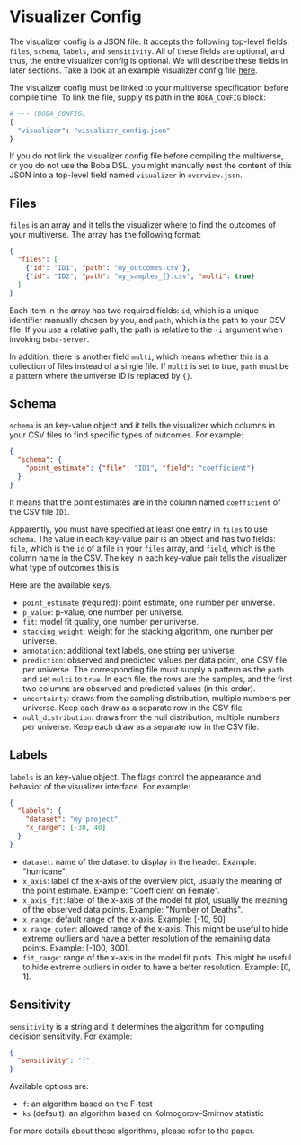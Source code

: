 # Visualizer Config

The visualizer config is a JSON file. It accepts the following top-level fields: `files`, `schema`, `labels`, and `sensitivity`. All of these fields are optional, and thus, the entire visualizer config is optional. We will describe these fields in later sections. Take a look at an example visualizer config file
[here](https://github.com/uwdata/boba/blob/master/example/mortgage/visualizer_config.json).

The visualizer config must be linked to your multiverse specification before compile time. To link the file, supply its path in the `BOBA_CONFIG` block:

```python
# --- (BOBA_CONFIG)
{
  "visualizer": "visualizer_config.json"
}
```

If you do not link the visualizer config file before compiling the multiverse, or you do not use the Boba DSL, you might manually nest the content of this JSON into a top-level field named `visualizer` in `overview.json`.

## Files

`files` is an array and it tells the visualizer where to find the outcomes of your multiverse. The array has the following format:

```json
{
  "files": [
    {"id": "ID1", "path": "my_outcomes.csv"},
    {"id": "ID2", "path": "my_samples_{}.csv", "multi": true}
  ]
}
```

Each item in the array has two required fields: `id`, which is a unique identifier manually chosen by you, and `path`, which is the path to your CSV file. If you use a relative path, the path is relative to the `-i` argument when invoking `boba-server`. 

In addition, there is another field `multi`, which means whether this is a collection of files instead of a single file. If `multi` is set to true, `path` must be a pattern where the universe ID is replaced by `{}`.

## Schema

`schema` is an key-value object and it tells the visualizer which columns in your CSV files to find specific types of outcomes. For example:

```json
{
  "schema": {
    "point_estimate": {"file": "ID1", "field": "coefficient"}
  }
}
```

It means that the point estimates are in the column named `coefficient` of the CSV file `ID1`.

Apparently, you must have specified at least one entry in `files` to use `schema`. The value in each key-value pair is an object and has two fields: `file`, which is the `id` of a file in your `files` array, and `field`, which is the column name in the CSV. The key in each key-value pair tells the visualizer what type of outcomes this is.

Here are the available keys:
- `point_estimate` (required): point estimate, one number per universe.
- `p_value`: p-value, one number per universe. 
- `fit`: model fit quality, one number per universe.
- `stacking_weight`: weight for the stacking algorithm, one number per universe.
- `annotation`: additional text labels, one string per universe.
- `prediction`: observed and predicted values per data point, one CSV file per universe. The corresponding file must supply a pattern as the `path` and set `multi` to `true`. In each file, the rows are the samples, and the first two columns are observed and predicted values (in this order).
- `uncertainty`: draws from the sampling distribution, multiple numbers per universe. Keep each draw as a separate row in the CSV file.
- `null_distribution`: draws from the null distribution, multiple numbers per universe. Keep each draw as a separate row in the CSV file.

## Labels

`labels` is an key-value object. The flags control the appearance and behavior of the visualizer interface. For example:

```json
{
  "labels": {
    "dataset": "my project",
    "x_range": [-30, 40]
  }
}
```

- `dataset`: name of the dataset to display in the header. Example: "hurricane".
- `x_axis`: label of the x-axis of the overview plot, usually the meaning of the point estimate. Example: "Coefficient on Female".
- `x_axis_fit`: label of the x-axis of the model fit plot, usually the meaning of the observed data points. Example: "Number of Deaths".
- `x_range`: default range of the x-axis. Example: [-10, 50]
- `x_range_outer`: allowed range of the x-axis. This might be useful to hide extreme outliers and have a better resolution of the remaining data points. Example: [-100, 300].
- `fit_range`: range of the x-axis in the model fit plots. This might be useful to hide extreme outliers in order to have a better resolution. Example: [0, 1].

## Sensitivity

`sensitivity` is a string and it determines the algorithm for computing decision sensitivity. For example:

```json
{
  "sensitivity": "f"
}
```

Available options are:

- `f`: an algorithm based on the F-test
- `ks` (default): an algorithm based on Kolmogorov–Smirnov statistic

For more details about these algorithms, please refer to the paper.

